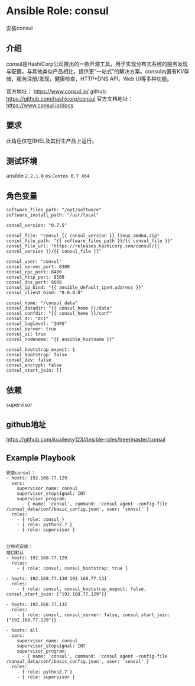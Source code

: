# Ansible Role: consul

安装consul

## 介绍
consul是HashiCorp公司推出的一款开源工具，用于实现分布式系统的服务发现与配置。与其他类似产品相比，提供更“一站式”的解决方案。consul内置有KV存储，服务注册/发现，健康检查，HTTP+DNS API，Web UI等多种功能。

官方地址： https://www.consul.io/
github: https://github.com/hashicorp/consul
官方文档地址：https://www.consul.io/docs

## 要求

此角色仅在RHEL及其衍生产品上运行。

## 测试环境

ansible `2.2.1.0`
os `Centos 6.7 X64`

## 角色变量
    software_files_path: "/opt/software"
    software_install_path: "/usr/local"

    consul_version: "0.7.5"

    consul_file: "consul_{{ consul_version }}_linux_amd64.zip"
    consul_file_path: "{{ software_files_path }}/{{ consul_file }}"
    consul_file_url: "https://releases.hashicorp.com/consul/{{ consul_version }}/{{ consul_file }}"

    consul_user: "consul"
    consul_server_port: 8300
    consul_rpc_port: 8400
    consul_http_port: 8500
    consul_dns_port: 8600
    consul_ip_bind: "{{ ansible_default_ipv4.address }}"
    consul_client_bind: "0.0.0.0"

    consul_home: "/consul_data"
    consul_datadir: "{{ consul_home }}/data"
    consul_confdir: "{{ consul_home }}/conf"
    consul_dc: "dc1"
    consul_loglevel: "INFO"
    consul_server: true
    consul_ui: true
    consul_nodename: "{{ ansible_hostname }}"

    consul_bootstrap_expect: 1
    consul_bootstrap: false
    consul_dev: false
    consul_encrypt: false
    consul_start_join: []

## 依赖

supervisor

## github地址
https://github.com/kuailemy123/Ansible-roles/tree/master/consul

## Example Playbook

    安装consul：
    - hosts: 192.168.77.129
      vars:
        supervisor_name: consul
        supervisor_stopsignal: INT
        supervisor_program: 
          - { name: 'consul', command: 'consul agent -config-file /consul_data/conf/basic_config.json', user: 'consul' }
      roles:
        - { role: consul }
        - { role: python2.7 }
        - { role: supervisor }


    分布式安装：
    端口默认
    - hosts: 192.168.77.129
      roles:
        - { role: consul, consul_bootstrap: true }

    - hosts: 192.168.77.130 192.168.77.131
      roles:
        - { role: consul, consul_bootstrap_expect: false, consul_start_join: ["192.168.77.129"]}

    - hosts: 192.168.77.132
      roles:
        - { role: consul, consul_server: false, consul_start_join: ["192.168.77.129"]}

    - hosts: all
      vars:
        supervisor_name: consul
        supervisor_stopsignal: INT
        supervisor_program: 
          - { name: 'consul', command: 'consul agent -config-file /consul_data/conf/basic_config.json', user: 'consul' }
      roles:
        - { role: python2.7 }
        - { role: supervisor }